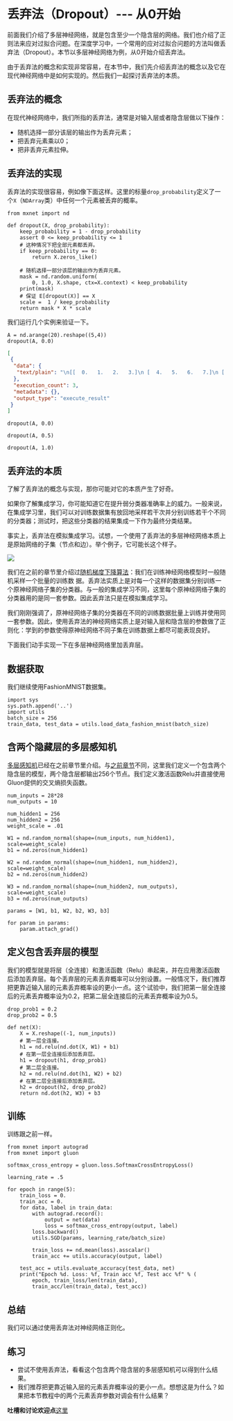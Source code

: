 # 丢弃法（Dropout）--- 从0开始

前面我们介绍了多层神经网络，就是包含至少一个隐含层的网络。我们也介绍了正则法来应对过拟合问题。在深度学习中，一个常用的应对过拟合问题的方法叫做丢弃法（Dropout）。本节以多层神经网络为例，从0开始介绍丢弃法。

由于丢弃法的概念和实现非常容易，在本节中，我们先介绍丢弃法的概念以及它在现代神经网络中是如何实现的。然后我们一起探讨丢弃法的本质。


## 丢弃法的概念

在现代神经网络中，我们所指的丢弃法，通常是对输入层或者隐含层做以下操作：

* 随机选择一部分该层的输出作为丢弃元素；
* 把丢弃元素乘以0；
* 把非丢弃元素拉伸。


## 丢弃法的实现

丢弃法的实现很容易，例如像下面这样。这里的标量`drop_probability`定义了一个`X`（`NDArray`类）中任何一个元素被丢弃的概率。

```{.python .input  n=1}
from mxnet import nd

def dropout(X, drop_probability):
    keep_probability = 1 - drop_probability
    assert 0 <= keep_probability <= 1
    # 这种情况下把全部元素都丢弃。
    if keep_probability == 0:
        return X.zeros_like()
    
    # 随机选择一部分该层的输出作为丢弃元素。
    mask = nd.random.uniform(
        0, 1.0, X.shape, ctx=X.context) < keep_probability
    print(mask)
    # 保证 E[dropout(X)] == X
    scale =  1 / keep_probability 
    return mask * X * scale
```

我们运行几个实例来验证一下。

```{.python .input  n=3}
A = nd.arange(20).reshape((5,4))
dropout(A, 0.0)
```

```{.json .output n=3}
[
 {
  "data": {
   "text/plain": "\n[[  0.   1.   2.   3.]\n [  4.   5.   6.   7.]\n [  8.   9.  10.  11.]\n [ 12.  13.  14.  15.]\n [ 16.  17.  18.  19.]]\n<NDArray 5x4 @cpu(0)>"
  },
  "execution_count": 3,
  "metadata": {},
  "output_type": "execute_result"
 }
]
```

```{.python .input}
dropout(A, 0.0)
```

```{.python .input}
dropout(A, 0.5)
```

```{.python .input}
dropout(A, 1.0)
```

## 丢弃法的本质

了解了丢弃法的概念与实现，那你可能对它的本质产生了好奇。

如果你了解集成学习，你可能知道它在提升弱分类器准确率上的威力。一般来说，在集成学习里，我们可以对训练数据集有放回地采样若干次并分别训练若干个不同的分类器；测试时，把这些分类器的结果集成一下作为最终分类结果。

事实上，丢弃法在模拟集成学习。试想，一个使用了丢弃法的多层神经网络本质上是原始网络的子集（节点和边）。举个例子，它可能长这个样子。

![](../img/dropout.png)

我们在之前的章节里介绍过[随机梯度下降算法](linear-regression-scratch.md)：我们在训练神经网络模型时一般随机采样一个批量的训练数
据。丢弃法实质上是对每一个这样的数据集分别训练一个原神经网络子集的分类器。与一般的集成学习不同，这里每个原神经网络子集的分类器用的是同一套参数。因此丢弃法只是在模拟集成学习。

我们刚刚强调了，原神经网络子集的分类器在不同的训练数据批量上训练并使用同一套参数。因此，使用丢弃法的神经网络实质上是对输入层和隐含层的参数做了正则化：学到的参数使得原神经网络不同子集在训练数据上都尽可能表现良好。

下面我们动手实现一下在多层神经网络里加丢弃层。

## 数据获取

我们继续使用FashionMNIST数据集。

```{.python .input  n=1}
import sys
sys.path.append('..')
import utils
batch_size = 256
train_data, test_data = utils.load_data_fashion_mnist(batch_size)
```

## 含两个隐藏层的多层感知机

[多层感知机](mlp-scratch.md)已经在之前章节里介绍。与[之前章节](mlp-scratch.md)不同，这里我们定义一个包含两个隐含层的模型，两个隐含层都输出256个节点。我们定义激活函数Relu并直接使用Gluon提供的交叉熵损失函数。

```{.python .input  n=2}
num_inputs = 28*28
num_outputs = 10

num_hidden1 = 256
num_hidden2 = 256
weight_scale = .01

W1 = nd.random_normal(shape=(num_inputs, num_hidden1), scale=weight_scale)
b1 = nd.zeros(num_hidden1)

W2 = nd.random_normal(shape=(num_hidden1, num_hidden2), scale=weight_scale)
b2 = nd.zeros(num_hidden2)

W3 = nd.random_normal(shape=(num_hidden2, num_outputs), scale=weight_scale)
b3 = nd.zeros(num_outputs)

params = [W1, b1, W2, b2, W3, b3]

for param in params:
    param.attach_grad()
```

## 定义包含丢弃层的模型

我们的模型就是将层（全连接）和激活函数（Relu）串起来，并在应用激活函数后添加丢弃层。每个丢弃层的元素丢弃概率可以分别设置。一般情况下，我们推荐把更靠近输入层的元素丢弃概率设的更小一点。这个试验中，我们把第一层全连接后的元素丢弃概率设为0.2，把第二层全连接后的元素丢弃概率设为0.5。

```{.python .input  n=4}
drop_prob1 = 0.2
drop_prob2 = 0.5

def net(X):
    X = X.reshape((-1, num_inputs))
    # 第一层全连接。
    h1 = nd.relu(nd.dot(X, W1) + b1)
    # 在第一层全连接后添加丢弃层。
    h1 = dropout(h1, drop_prob1)
    # 第二层全连接。
    h2 = nd.relu(nd.dot(h1, W2) + b2)
    # 在第二层全连接后添加丢弃层。
    h2 = dropout(h2, drop_prob2)
    return nd.dot(h2, W3) + b3
```

## 训练

训练跟之前一样。

```{.python .input  n=8}
from mxnet import autograd
from mxnet import gluon

softmax_cross_entropy = gluon.loss.SoftmaxCrossEntropyLoss()

learning_rate = .5

for epoch in range(5):
    train_loss = 0.
    train_acc = 0.
    for data, label in train_data:
        with autograd.record():
            output = net(data)
            loss = softmax_cross_entropy(output, label)
        loss.backward()
        utils.SGD(params, learning_rate/batch_size)

        train_loss += nd.mean(loss).asscalar()
        train_acc += utils.accuracy(output, label)

    test_acc = utils.evaluate_accuracy(test_data, net)
    print("Epoch %d. Loss: %f, Train acc %f, Test acc %f" % (
        epoch, train_loss/len(train_data), 
        train_acc/len(train_data), test_acc))
```

## 总结

我们可以通过使用丢弃法对神经网络正则化。

## 练习

- 尝试不使用丢弃法，看看这个包含两个隐含层的多层感知机可以得到什么结果。
- 我们推荐把更靠近输入层的元素丢弃概率设的更小一点。想想这是为什么？如果把本节教程中的两个元素丢弃参数对调会有什么结果？

**吐槽和讨论欢迎点**[这里](https://discuss.gluon.ai/t/topic/1278)

